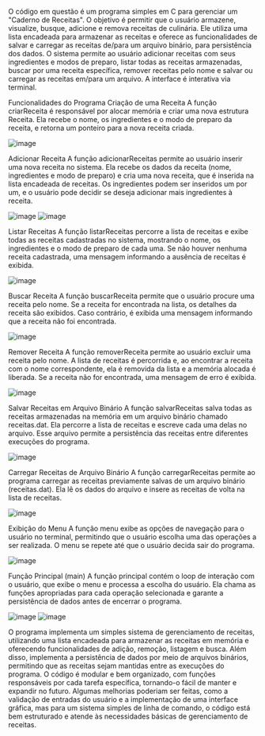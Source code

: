 O código em questão é um programa simples em C para gerenciar um "Caderno de Receitas". O objetivo é permitir que o usuário armazene, visualize, busque, adicione e remova receitas de culinária. Ele utiliza uma lista encadeada para armazenar as receitas e oferece as funcionalidades de salvar e carregar as receitas de/para um arquivo binário, para persistência dos dados.
O sistema permite ao usuário adicionar receitas com seus ingredientes e modos de preparo, listar todas as receitas armazenadas, buscar por uma receita específica, remover receitas pelo nome e salvar ou carregar as receitas em/para um arquivo. A interface é interativa via terminal.

Funcionalidades do Programa
Criação de uma Receita
A função criarReceita é responsável por alocar memória e criar uma nova estrutura Receita. Ela recebe o nome, os ingredientes e o modo de preparo da receita, e retorna um ponteiro para a nova receita criada.

![image](https://github.com/user-attachments/assets/88964c7b-18d8-4c50-812a-c8c5424b5367)


Adicionar Receita
A função adicionarReceitas permite ao usuário inserir uma nova receita no sistema. Ela recebe os dados da receita (nome, ingredientes e modo de preparo) e cria uma nova receita, que é inserida na lista encadeada de receitas. Os ingredientes podem ser inseridos um por um, e o usuário pode decidir se deseja adicionar mais ingredientes à receita.

![image](https://github.com/user-attachments/assets/9cb2bd97-eacd-41c2-b868-c1bbf4c03d30)
![image](https://github.com/user-attachments/assets/8857e857-2176-48c4-8b13-c25b9d71b8b5)


Listar Receitas
A função listarReceitas percorre a lista de receitas e exibe todas as receitas cadastradas no sistema, mostrando o nome, os ingredientes e o modo de preparo de cada uma. Se não houver nenhuma receita cadastrada, uma mensagem informando a ausência de receitas é exibida.

![image](https://github.com/user-attachments/assets/1c445b36-2a58-4f06-9900-8db7fae7ec8c)


Buscar Receita
A função buscarReceita permite que o usuário procure uma receita pelo nome. Se a receita for encontrada na lista, os detalhes da receita são exibidos. Caso contrário, é exibida uma mensagem informando que a receita não foi encontrada.

![image](https://github.com/user-attachments/assets/7b3e061f-8844-423c-8a79-bca26f482d49)


Remover Receita
A função removerReceita permite ao usuário excluir uma receita pelo nome. A lista de receitas é percorrida e, ao encontrar a receita com o nome correspondente, ela é removida da lista e a memória alocada é liberada. Se a receita não for encontrada, uma mensagem de erro é exibida.

![image](https://github.com/user-attachments/assets/59649537-d4f4-4cfa-b04c-3d006f06b21b)


Salvar Receitas em Arquivo Binário
A função salvarReceitas salva todas as receitas armazenadas na memória em um arquivo binário chamado receitas.dat. Ela percorre a lista de receitas e escreve cada uma delas no arquivo. Esse arquivo permite a persistência das receitas entre diferentes execuções do programa.

![image](https://github.com/user-attachments/assets/8d0c2dc0-2374-4dd8-8f24-ef1a7054e56d)


Carregar Receitas de Arquivo Binário
A função carregarReceitas permite ao programa carregar as receitas previamente salvas de um arquivo binário (receitas.dat). Ela lê os dados do arquivo e insere as receitas de volta na lista de receitas.

![image](https://github.com/user-attachments/assets/d52549ba-4f5d-4426-8aee-579c23c112a9)


Exibição do Menu
A função menu exibe as opções de navegação para o usuário no terminal, permitindo que o usuário escolha uma das operações a ser realizada. O menu se repete até que o usuário decida sair do programa.

![image](https://github.com/user-attachments/assets/29731740-20a9-416c-9d96-31369c748ed4)


Função Principal (main)
A função principal contém o loop de interação com o usuário, que exibe o menu e processa a escolha do usuário. Ela chama as funções apropriadas para cada operação selecionada e garante a persistência de dados antes de encerrar o programa.

![image](https://github.com/user-attachments/assets/6c56786c-1a82-405b-966c-6747f4385d27)
![image](https://github.com/user-attachments/assets/d64a0623-cf87-4031-84fb-fef21b4e3ec6)


O programa implementa um simples sistema de gerenciamento de receitas, utilizando uma lista encadeada para armazenar as receitas em memória e oferecendo funcionalidades de adição, remoção, listagem e busca. Além disso, implementa a persistência de dados por meio de arquivos binários, permitindo que as receitas sejam mantidas entre as execuções do programa.
O código é modular e bem organizado, com funções responsáveis por cada tarefa específica, tornando-o fácil de manter e expandir no futuro. Algumas melhorias poderiam ser feitas, como a validação de entradas do usuário e a implementação de uma interface gráfica, mas para um sistema simples de linha de comando, o código está bem estruturado e atende às necessidades básicas de gerenciamento de receitas.









